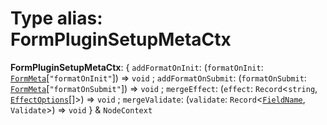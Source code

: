 # Type alias: FormPluginSetupMetaCtx

**FormPluginSetupMetaCtx**: { `addFormatOnInit`: (`formatOnInit`: [`FormMeta`](/en/auto-docs/fixed-layout-editor/interfaces/FormMeta.md)\[`"formatOnInit"`]) => `void` ; `addFormatOnSubmit`: (`formatOnSubmit`: [`FormMeta`](/en/auto-docs/fixed-layout-editor/interfaces/FormMeta.md)\[`"formatOnSubmit"`]) => `void` ; `mergeEffect`: (`effect`: `Record`<`string`, [`EffectOptions`](/en/auto-docs/fixed-layout-editor/types/EffectOptions.md)\[]>) => `void` ; `mergeValidate`: (`validate`: `Record`<[`FieldName`](/en/auto-docs/fixed-layout-editor/types/FieldName.md), `Validate`>) => `void`  } & `NodeContext`
